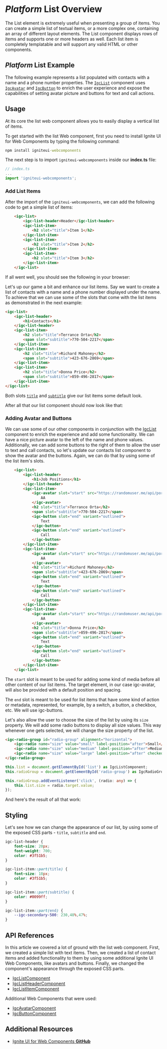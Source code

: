 # $Platform$ List Overview

The List element is extremely useful when presenting a group of items. You can create a simple list of textual items, or a more complex one, containing an array of different layout elements. The List component displays rows of items and supports one or more headers as well. Each list item is completely templatable and will support any valid HTML or other components.

## $Platform$ List Example

The following example represents a list populated with contacts with a name and a phone number properties. The [`IgcList`]() component uses [`IgcAvatar`]({environment:infragisticsBaseUrl}/products/ignite-ui/avatar/docs/typescript/latest/interfaces/igcavatarcomponent.html) and [`IgcButton`]({environment:infragisticsBaseUrl}/products/ignite-ui/button/docs/typescript/latest/interfaces/igcbuttoncomponent.html) to enrich the user experience and expose the capabilities of setting avatar picture and buttons for text and call actions.

<code-view style="height: 300px"
           data-demos-base-url="{environment:dvDemosBaseUrl}"
           iframe-src="{environment:dvDemosBaseUrl}/grids/list-overview"
           alt="$Platform$ List Example"
           github-src="layouts/grids/list/overview">
</code-view>

<div class="divider--half"></div>

## Usage

At its core the list web component allows you to easily display a vertical list of items.

To get started with the list Web component, first you need to install Ignite UI for Web Components by typing the following command:
```cmd
npm install igniteui-webcomponents
```

The next step is to import `igniteui-webcomponents` inside our **index.ts** file:

```typescript
// index.ts
...
import 'igniteui-webcomponents';
```

### Add List Items

After the import of the `igniteui-webcomponents`, we can add the following code to get a simple list of items:

```html
    <igc-list>
        <igc-list-header>Header</igc-list-header>
        <igc-list-item>
            <h2 slot="title">Item 1</h2>
        </igc-list-item>
        <igc-list-item>
            <h2 slot="title">Item 2</h2>
        </igc-list-item>
        <igc-list-item>
            <h2 slot="title">Item 3</h2>
        </igc-list-item>
    </igc-list>
```

If all went well, you should see the following in your browser:

<code-view style="height: 300px"
           data-demos-base-url="{environment:dvDemosBaseUrl}"
           iframe-src="{environment:dvDemosBaseUrl}/grids/list-add-list-items"
           alt="$Platform$ Add list items Example"
           github-src="grids/list/add-list-items">
</code-view>

Let's up our game a bit and enhance our list items. Say we want to create a list of contacts with a name and a phone number displayed under the name. To achieve that we can use some of the slots that come with the list items as demonstrated in the next example:

```html
<igc-list>
    <igc-list-header>
        <h1>Contacts</h1>
    </igc-list-header>
    <igc-list-item>
        <h2 slot="title">Terrance Orta</h2>
        <span slot="subtitle">770-504-2217</span>
    </igc-list-item>
    <igc-list-item>
        <h2 slot="title">Richard Mahoney</h2>
        <span slot="subtitle">423-676-2869</span>
    </igc-list-item>
    <igc-list-item>
        <h2 slot="title">Donna Price</h2>
        <span slot="subtitle">859-496-2817</span>
    </igc-list-item>
</igc-list>
```

Both slots [`title`]({}) and [`subtitle`]({}) give our list items some default look.

After all that our list component should now look like that:

<code-view style="height: 300px"
           data-demos-base-url="{environment:dvDemosBaseUrl}"
           iframe-src="{environment:dvDemosBaseUrl}/grids/list-list-item-content"
           alt="$Platform$ List Example"
           github-src="grids/list/list-item-content">
</code-view>

### Adding Avatar and Buttons

We can use some of our other components in conjunction with the [IgcList]({}) component to enrich the experience and add some functionality. We can have a nice picture avatar to the left of the name and phone values. Additionally, we can add some buttons to the right of them to allow the user to text and call contacts, so let's update our contacts list component to show the avatar and the buttons. Again, we can do that by using some of the list item's slots.

```html
    <igc-list>
        <igc-list-header>
            <h1>Job Positions</h1>
        </igc-list-header>
        <igc-list-item>
            <igc-avatar slot="start" src="https://randomuser.me/api/portraits/men/27.jpg" shape="circle">
                AA
            </igc-avatar>
            <h2 slot="title">Terrance Orta</h2>
            <span slot="subtitle">770-504-2217</span>
            <igc-button slot="end" variant="outlined">
                Text
            </igc-button>
            <igc-button slot="end" variant="outlined">
                Call
            </igc-button>
        </igc-list-item>
        <igc-list-item>
            <igc-avatar slot="start" src="https://randomuser.me/api/portraits/men/1.jpg" shape="circle">
                AA
            </igc-avatar>
            <h2 slot="title">Richard Mahoney</h2>
            <span slot="subtitle">423-676-2869</span>
            <igc-button slot="end" variant="outlined">
                Text
            </igc-button>
            <igc-button slot="end" variant="outlined">
                Call
            </igc-button>
        </igc-list-item>
        <igc-list-item>
            <igc-avatar slot="start" src="https://randomuser.me/api/portraits/women/50.jpg" shape="circle">
                AA
            </igc-avatar>
            <h2 slot="title">Donna Price</h2>
            <span slot="subtitle">859-496-2817</span>
            <igc-button slot="end" variant="outlined">
                Text
            </igc-button>
            <igc-button slot="end" variant="outlined">
                Call
            </igc-button>
        </igc-list-item>
    </igc-list>
```

The `start` slot is meant to be used for adding some kind of media before all other content of our list items. The target element, in our case igc-avatar, will also be provided with a default position and spacing.

The `end` slot is meant to be used for list items that have some kind of action or metadata, represented, for example, by a switch, a button, a checkbox, etc. We will use igc-buttons.

Let's also allow the user to choose the size of the list by using its `size` property. We will add some radio buttons to display all size values. This way whenever one gets selected, we will change the size property of the list.

```html
<igc-radio-group id="radio-group" alignment="horizontal">
    <igc-radio name="size" value="small" label-position="after">Small</igc-radio>
    <igc-radio name="size" value="medium" label-position="after">Medium</igc-radio>
    <igc-radio name="size" value="large" label-position="after" checked="true">Large</igc-radio>
</igc-radio-group>
```

```ts
this.list = document.getElementById('list') as IgcListComponent;
this.radioGroup = document.getElementById('radio-group') as IgcRadioGroupComponent;

this.radioGroup.addEventListener('click', (radio: any) => {
    this.list.size = radio.target.value;
});
```

And here's the result of all that work:

<code-view style="height: 300px"
           data-demos-base-url="{environment:dvDemosBaseUrl}"
           iframe-src="{environment:dvDemosBaseUrl}/grids/list-overview"
           alt="$Platform$ List Example"
           github-src="layouts/grids/list/overview">
</code-view>

## Styling

Let's see how we can change the appearance of our list, by using some of the exposed CSS parts - `title`, `subtitle` and `end`.

```css
igc-list-header {
    font-size: 20px;
    font-weight: 700;
    color: #3f51b5;
}

igc-list-item::part(title) {
    font-size: 18px;
    color: #3f51b5;
}

igc-list-item::part(subtitle) {
    color: #0099ff;
}

igc-list-item::part(end) {
    --igc-secondary-500: 230,48%,47%;
}
```

<code-view style="height: 300px"
           data-demos-base-url="{environment:dvDemosBaseUrl}"
           iframe-src="{environment:dvDemosBaseUrl}/grids/list-styling"
           alt="$Platform$ List Example"
           github-src="layouts/grids/list/styling">
</code-view>

## API References

In this article we covered a lot of ground with the list web component. First, we created a simple list with text items. Then, we created a list of contact items and added functionality to them by using some additional Ignite UI Web Components, like avatars and buttons. Finally, we changed the component's appearance through the exposed CSS parts.

* [IgcListComponent]()
* [IgcListHeaderComponent]()
* [IgcListItemComponent]()

Additional Web Components that were used:

* [IgcAvatarComponent]()
* [IgcButtonComponent]()

## Additional Resources

<div class="divider--half"></div>

* [Ignite UI for Web Components **GitHub**](https://github.com/IgniteUI/igniteui-webcomponents)
